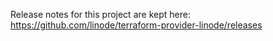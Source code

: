 Release notes for this project are kept here: https://github.com/linode/terraform-provider-linode/releases
